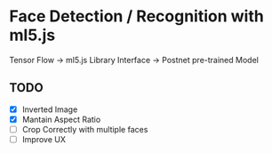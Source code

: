 # Face Detection / Recognition with ml5.js

Tensor Flow -> ml5.js Library Interface -> Postnet pre-trained Model

## TODO
- [x] Inverted Image
- [x] Mantain Aspect Ratio
- [ ] Crop Correctly with multiple faces
- [ ] Improve UX